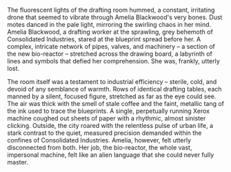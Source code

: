 The fluorescent lights of the drafting room hummed, a constant, irritating drone that seemed to vibrate through Amelia Blackwood's very bones.  Dust motes danced in the pale light, mirroring the swirling chaos in her mind.  Amelia Blackwood, a drafting worker at the sprawling, grey behemoth of Consolidated Industries, stared at the blueprint spread before her.  A complex, intricate network of pipes, valves, and machinery – a section of the new bio-reactor – stretched across the drawing board, a labyrinth of lines and symbols that defied her comprehension.  She was, frankly, utterly lost.

The room itself was a testament to industrial efficiency – sterile, cold, and devoid of any semblance of warmth.  Rows of identical drafting tables, each manned by a silent, focused figure, stretched as far as the eye could see.  The air was thick with the smell of stale coffee and the faint, metallic tang of the ink used to trace the blueprints.  A single, perpetually running Xerox machine coughed out sheets of paper with a rhythmic, almost sinister clicking.  Outside, the city roared with the relentless pulse of urban life, a stark contrast to the quiet, measured precision demanded within the confines of Consolidated Industries.  Amelia, however, felt utterly disconnected from both.  Her job, the bio-reactor, the whole vast, impersonal machine, felt like an alien language that she could never fully master.
